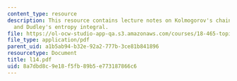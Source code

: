 ```yaml
---
content_type: resource
description: This resource contains lecture notes on Kolmogorov's chaining method
  and Dudley's entropy integral.
file: https://ol-ocw-studio-app-qa.s3.amazonaws.com/courses/18-465-topics-in-statistics-statistical-learning-theory-spring-2007/8a7dbd8c9e18f5fb89b5e773187866c6_l14.pdf
file_type: application/pdf
parent_uid: a1b5ab94-b32e-92a2-777b-3ce81b841896
resourcetype: Document
title: l14.pdf
uid: 8a7dbd8c-9e18-f5fb-89b5-e773187866c6
---
```

